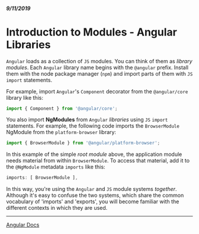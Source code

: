 ##### 9/11/2019
# Introduction to Modules - Angular Libraries
`Angular` loads as a collection of `JS` modules.  You can think of them as _library modules_.  Each `Angular` library name begins with the `@angular` prefix.  Install them with the node package manager (`npm`) and import parts of them with `JS` `import` statements.

For example, import `Angular`'s `Component` decorator from the `@angular/core` library like this:
```js
import { Component } from '@angular/core';
```

You also import **NgModules** from `Angular` _libraries_ using `JS` `import` statements.  For example, the following code imports the `BrowserModule` NgModule from the `platform-browser` library:
```js
import { BrowserModule } from '@angular/platform-browser';
```

In this example of the simple _root module_ above, the application module needs material from within `BrowserModule`.  To access that material, add it to the `@NgModule` metadata `imports` like this:
```js
imports: [ BrowserModule ],
```

In this way, you're using the `Angular` and `JS` module systems _together_.  Although it's easy to confuse the two systems, which share the common vocabulary of 'imports' and 'exports', you will become familiar with the different contexts in which they are used.

---

[Angular Docs](https://angular.io/guide/architecture-modules)
